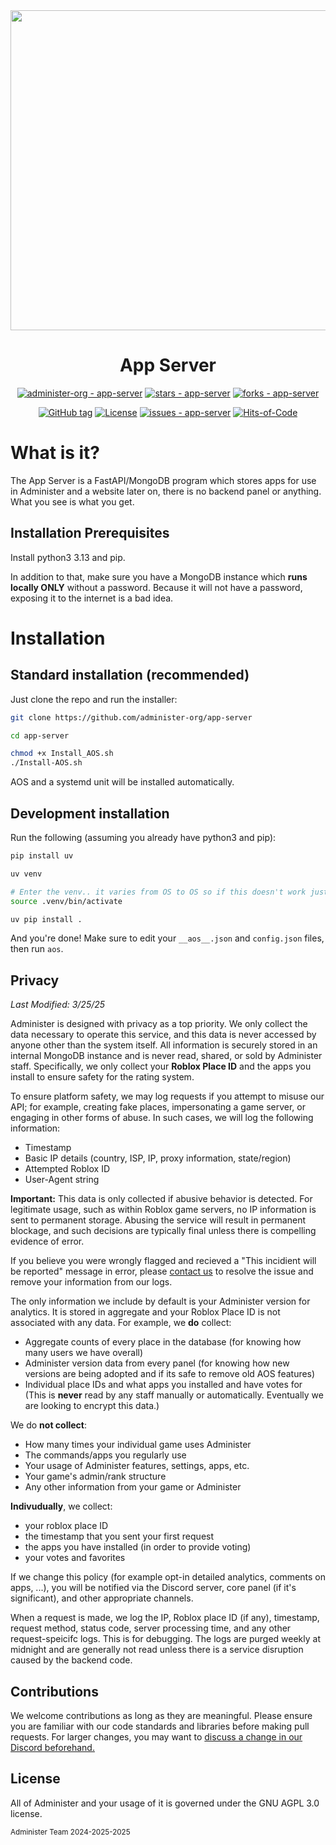 <div align = "center">
<img src="https://github.com/administer-org/administer/raw/main/.readme/Administer-Text.png?raw=true" width="512">

# App Server

[![administer-org - app-server](https://img.shields.io/static/v1?label=administer-org&message=app-server&color=green&logo=github)](https://github.com/administer-org/app-server "Go to GitHub repo") [![stars - app-server](https://img.shields.io/github/stars/administer-org/app-server?style=social)](https://github.com/administer-org/app-server) [![forks - app-server](https://img.shields.io/github/forks/administer-org/app-server?style=social)](https://github.com/administer-org/app-server)

[![GitHub tag](https://img.shields.io/github/tag/administer-org/app-server?include_prereleases=&sort=semver&color=green)](https://github.com/administer-org/app-server/releases/) [![License](https://img.shields.io/badge/License-AGPL--3.0-green)](#license) [![issues - app-server](https://img.shields.io/github/issues/administer-org/app-server)](https://github.com/administer-org/app-server/issues) [![Hits-of-Code](https://hitsofcode.com/github/administer-org/app-server?branch=main)](https://hitsofcode.com/github/administer-org/app-server/view?branch=main)

</div>


# What is it?

The App Server is a FastAPI/MongoDB program which stores apps for use in Administer and a website later on, there is no backend panel or anything. What you see is what you get.

## Installation Prerequisites

Install python3 3.13 and pip.

In addition to that, make sure you have a MongoDB instance which **runs locally ONLY** without a password. Because it will not have a password, exposing it to the internet is a bad idea.

# Installation

## Standard installation (recommended)

Just clone the repo and run the installer:
```sh
git clone https://github.com/administer-org/app-server

cd app-server

chmod +x Install_AOS.sh
./Install-AOS.sh
```

AOS and a systemd unit will be installed automatically.

## Development installation

Run the following (assuming you already have python3 and pip):
```sh
pip install uv

uv venv

# Enter the venv.. it varies from OS to OS so if this doesn't work just run the command it tells you to
source .venv/bin/activate

uv pip install .
```

And you're done! Make sure to edit your `__aos__.json` and `config.json` files, then run `aos`. 

## Privacy

*Last Modified: 3/25/25*

Administer is designed with privacy as a top priority. We only collect the data necessary to operate this service, and this data is never accessed by anyone other than the system itself. All information is securely stored in an internal MongoDB instance and is never read, shared, or sold by Administer staff. Specifically, we only collect your **Roblox Place ID** and the apps you install to ensure safety for the rating system.

To ensure platform safety, we may log requests if you attempt to misuse our API; for example, creating fake places, impersonating a game server, or engaging in other forms of abuse. In such cases, we will log the following information:

- Timestamp
- Basic IP details (country, ISP, IP, proxy information, state/region)
- Attempted Roblox ID
- User-Agent string

**Important:** This data is only collected if abusive behavior is detected. For legitimate usage, such as within Roblox game servers, no IP information is sent to permanent storage. Abusing the service will result in permanent blockage, and such decisions are typically final unless there is compelling evidence of error.

If you believe you were wrongly flagged and recieved a "This incidient will be reported" message in error, please [contact us](mailto:administer-team@notpyx.me) to resolve the issue and remove your information from our logs.

The only information we include by default is your Administer version for analytics. It is stored in aggregate and your Roblox Place ID is not associated with any data. For example, we **do** collect:

- Aggregate counts of every place in the database (for knowing how many users we have overall)
- Administer version data from every panel (for knowing how new versions are being adopted and if its safe to remove old AOS features)
- Individual place IDs and what apps you installed and have votes for (This is **never** read by any staff manually or automatically. Eventually we are looking to encrypt this data.)

We do **not collect**:

- How many times your individual game uses Administer
- The commands/apps you regularly use
- Your usage of Administer features, settings, apps, etc.
- Your game's admin/rank structure
- Any other information from your game or Administer

**Indivudually**, we collect:

- your roblox place ID
- the timestamp that you sent your first request
- the apps you have installed (in order to provide voting)
- your votes and favorites

If we change this policy (for example opt-in detailed analytics, comments on apps, ...), you will be notified via the Discord server, core panel (if it's significant), and other appropriate channels.

When a request is made, we log the IP, Roblox place ID (if any), timestamp, request method, status code, server processing time, and any other request-speicifc logs. This is for debugging. The logs are purged weekly at midnight and are generally not read unless there is a service disruption caused by the backend code.

## Contributions

We welcome contributions as long as they are meaningful. Please ensure you are familiar with our code standards and libraries before making pull requests. For larger changes, you may want to [discuss a change in our Discord beforehand.](https://administer.notpyx.me/to/discord)


## License

All of Administer and your usage of it is governed under the GNU AGPL 3.0 license.

<small>Administer Team 2024-2025-2025</small>
